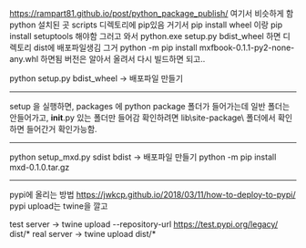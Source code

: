 https://rampart81.github.io/post/python_package_publish/ 여기서 비슷하게 함
python 설치된 곳 scripts 디렉토리에 pip있음
거기서 pip install wheel 이랑 pip install setuptools  해야함
그러고 와서 python.exe setup.py bdist_wheel 하면 디렉토리 dist에 배포파일생김
그거 python -m pip install mxfbook-0.1.1-py2-none-any.whl 하면됨
버전은 알아서 올려서 다시 빌드하면 되고..

python setup.py bdist_wheel -> 배포파일 만들기

----------------------------------------------------------------
setup 을 실행하면, packages 에 python package 폴더가 들어가는데
일반 폴더는 안들어가고, __init__.py 있는 폴더만 들어감
확인하려면 lib\site-package\ 폴더에서 확인하면 들어간거 확인가능함.

--------------------------------------------

python setup_mxd.py sdist bdist -> 배포파일 만들기
python -m pip install mxd-0.1.0.tar.gz

-------------------------------------------
pypi에 올리는 방법
https://jwkcp.github.io/2018/03/11/how-to-deploy-to-pypi/
pypi upload는 twine을 깔고

test server -> twine upload --repository-url https://test.pypi.org/legacy/ dist/*
real server -> twine upload dist/*
